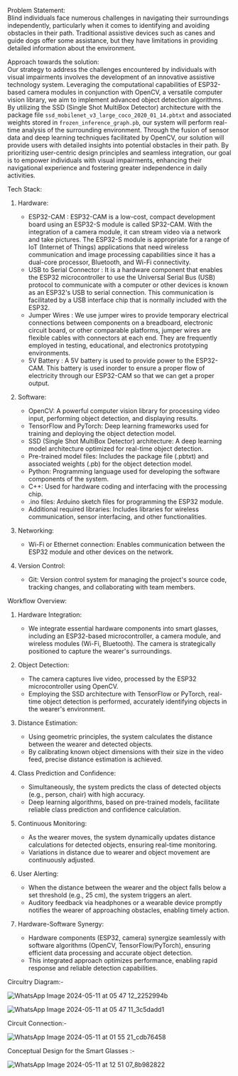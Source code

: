Problem Statement:    
Blind individuals face numerous challenges in navigating their surroundings independently, particularly when it comes to identifying and avoiding obstacles in their path. Traditional assistive devices such as canes and guide dogs offer some assistance, but they have limitations in providing detailed information about the environment.

Approach towards the solution:     
Our strategy to address the challenges encountered by individuals with visual impairments involves the development of an innovative assistive technology system. Leveraging the computational capabilities of ESP32-based camera modules in conjunction with OpenCV, a versatile computer vision library, we aim to implement advanced object detection algorithms. By utilizing the SSD (Single Shot MultiBox Detector) architecture with the package file `ssd_mobilenet_v3_large_coco_2020_01_14.pbtxt` and associated weights stored in `frozen_inference_graph.pb`, our system will perform real-time analysis of the surrounding environment. Through the fusion of sensor data and deep learning techniques facilitated by OpenCV, our solution will provide users with detailed insights into potential obstacles in their path. By prioritizing user-centric design principles and seamless integration, our goal is to empower individuals with visual impairments, enhancing their navigational experience and fostering greater independence in daily activities.

Tech Stack:
1. Hardware:
   - ESP32-CAM : ESP32-CAM is a low-cost, compact development board using an ESP32-S module is called SP32-CAM. With the integration of a camera module, it can stream video via a network and take pictures. The ESP32-S module is appropriate for a range of IoT (Internet of Things) applications that need wireless communication and image processing capabilities since it has a dual-core processor, Bluetooth, and Wi-Fi connectivity.
   - USB to Serial Connector : It is a hardware component that enables the ESP32 microcontroller to use the Universal Serial Bus (USB) protocol to communicate with a computer or other devices is known as an ESP32's USB to serial connection. This communication is facilitated by a USB interface chip that is normally included with the ESP32.
   - Jumper Wires : We use jumper wires to provide temporary electrical connections between components on a breadboard, electronic circuit board, or other comparable platforms, jumper wires are flexible cables with connectors at each end. They are frequently employed in testing, educational, and electronics prototyping environments.
   - 5V Battery :  A 5V battery is used to provide power to the ESP32-CAM. This battery is used inorder to ensure a proper flow of electricity through our ESP32-CAM so that we can get a proper output.

 
2. Software:
   - OpenCV: A powerful computer vision library for processing video input, performing object detection, and displaying results.
   - TensorFlow and PyTorch: Deep learning frameworks used for training and deploying the object detection model.
   - SSD (Single Shot MultiBox Detector) architecture: A deep learning model architecture optimized for real-time object detection.
   - Pre-trained model files: Includes the package file (.pbtxt) and associated weights (.pb) for the object detection model.
   - Python: Programming language used for developing the software components of the system.
   - C++: Used for hardware coding and interfacing with the processing chip.
   - .ino files: Arduino sketch files for programming the ESP32 module.
   - Additional required libraries: Includes libraries for wireless communication, sensor interfacing, and other functionalities.

3. Networking:
   - Wi-Fi or Ethernet connection: Enables communication between the ESP32 module and other devices on the network.

4. Version Control:
   - Git: Version control system for managing the project's source code, tracking changes, and collaborating with team members.

Workflow Overview:

1. Hardware Integration:
   - We integrate essential hardware components into smart glasses, including an ESP32-based microcontroller, a camera module, and wireless modules (Wi-Fi, Bluetooth). The camera is strategically positioned to capture the wearer's surroundings.

2. Object Detection:
   - The camera captures live video, processed by the ESP32 microcontroller using OpenCV.
   - Employing the SSD architecture with TensorFlow or PyTorch, real-time object detection is performed, accurately identifying objects in the wearer's environment.

3. Distance Estimation:
   - Using geometric principles, the system calculates the distance between the wearer and detected objects.
   - By calibrating known object dimensions with their size in the video feed, precise distance estimation is achieved.

4. Class Prediction and Confidence:
   - Simultaneously, the system predicts the class of detected objects (e.g., person, chair) with high accuracy.
   - Deep learning algorithms, based on pre-trained models, facilitate reliable class prediction and confidence calculation.

5. Continuous Monitoring:
   - As the wearer moves, the system dynamically updates distance calculations for detected objects, ensuring real-time monitoring.
   - Variations in distance due to wearer and object movement are continuously adjusted.

6. User Alerting:
   - When the distance between the wearer and the object falls below a set threshold (e.g., 25 cm), the system triggers an alert.
   - Auditory feedback via headphones or a wearable device promptly notifies the wearer of approaching obstacles, enabling timely action.

7. Hardware-Software Synergy:
   - Hardware components (ESP32, camera) synergize seamlessly with software algorithms (OpenCV, TensorFlow/PyTorch), ensuring efficient data processing and accurate object detection.
   - This integrated approach optimizes performance, enabling rapid response and reliable detection capabilities.



  Circuitry Diagram:-
  
   ![WhatsApp Image 2024-05-11 at 05 47 12_2252994b](https://github.com/VishalRawatt/TeamIndia_HackFest/assets/94183896/647d241e-57e0-48a3-b9a1-6363c6f34215)


   ![WhatsApp Image 2024-05-11 at 05 47 11_3c5dadd1](https://github.com/VishalRawatt/TeamIndia_HackFest/assets/94183896/206f63ff-c4f0-4dac-845b-763f047799e9)


   Circuit Connection:-
   
![WhatsApp Image 2024-05-11 at 01 55 21_cdb76458](https://github.com/VishalRawatt/TeamIndia_HackFest/assets/94183896/78534828-1051-4a3d-8c4b-a100e07d27b8)





   Conceptual Design for the Smart Glasses :-

   
   ![WhatsApp Image 2024-05-11 at 12 51 07_8b982822](https://github.com/VishalRawatt/TeamIndia_HackFest/assets/94183896/6497a1be-ce8f-4504-b168-548eed454ca1)




